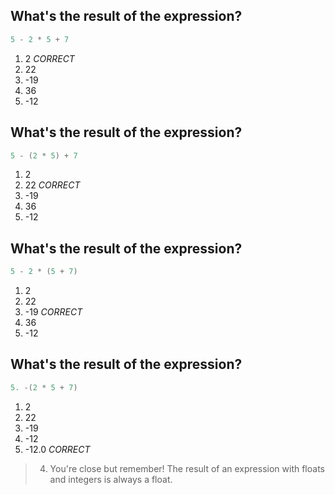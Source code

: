 ## What's the result of the expression?
```go
5 - 2 * 5 + 7
```
1. 2 *CORRECT*
2. 22
3. -19
4. 36
5. -12


## What's the result of the expression?
```go
5 - (2 * 5) + 7
```
1. 2
2. 22 *CORRECT*
3. -19
4. 36
5. -12


## What's the result of the expression?
```go
5 - 2 * (5 + 7)
```
1. 2
2. 22
3. -19 *CORRECT*
4. 36
5. -12


## What's the result of the expression?
```go
5. -(2 * 5 + 7)
```
1. 2
2. 22
3. -19
4. -12
5. -12.0 *CORRECT*

> 4. You're close but remember! The result of an expression with floats and integers is always a float.